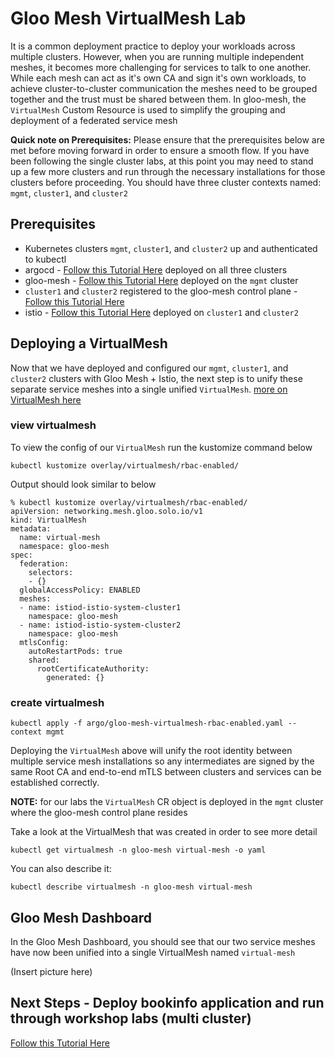 # Gloo Mesh VirtualMesh Lab
It is a common deployment practice to deploy your workloads across multiple clusters. However, when you are running multiple independent meshes, it becomes more challenging for services to talk to one another. While each mesh can act as it's own CA and sign it's own workloads, to achieve cluster-to-cluster communication the meshes need to be grouped together and the trust must be shared between them. In gloo-mesh, the `VirtualMesh` Custom Resource is used to simplify the grouping and deployment of a federated service mesh

**Quick note on Prerequisites:** Please ensure that the prerequisites below are met before moving forward in order to ensure a smooth flow. If you have been following the single cluster labs, at this point you may need to stand up a few more clusters and run through the necessary installations for those clusters before proceeding. You should have three cluster contexts named: `mgmt`, `cluster1`, and `cluster2`

## Prerequisites
- Kubernetes clusters `mgmt`, `cluster1`, and `cluster2` up and authenticated to kubectl
- argocd - [Follow this Tutorial Here](https://github.com/solo-io/gitops-library/tree/main/argocd) deployed on all three clusters
- gloo-mesh - [Follow this Tutorial Here](https://github.com/solo-io/gitops-library/tree/main/gloo-mesh) deployed on the `mgmt` cluster
- `cluster1` and `cluster2` registered to the gloo-mesh control plane - [Follow this Tutorial Here](https://github.com/solo-io/gitops-library/tree/main/gloo-mesh#register-cluster-using-meshctl)
- istio - [Follow this Tutorial Here](https://github.com/solo-io/gitops-library/tree/main/istio) deployed on `cluster1` and `cluster2`

## Deploying a VirtualMesh
Now that we have deployed and configured our `mgmt`, `cluster1`, and `cluster2` clusters with Gloo Mesh + Istio, the next step is to unify these separate service meshes into a single unified `VirtualMesh`. [more on VirtualMesh here](https://docs.solo.io/gloo-mesh-enterprise/latest/concepts/concepts/#virtual-meshes)

### view virtualmesh
To view the config of our `VirtualMesh` run the kustomize command below
```
kubectl kustomize overlay/virtualmesh/rbac-enabled/
```

Output should look similar to below
```
% kubectl kustomize overlay/virtualmesh/rbac-enabled/
apiVersion: networking.mesh.gloo.solo.io/v1
kind: VirtualMesh
metadata:
  name: virtual-mesh
  namespace: gloo-mesh
spec:
  federation:
    selectors:
    - {}
  globalAccessPolicy: ENABLED
  meshes:
  - name: istiod-istio-system-cluster1
    namespace: gloo-mesh
  - name: istiod-istio-system-cluster2
    namespace: gloo-mesh
  mtlsConfig:
    autoRestartPods: true
    shared:
      rootCertificateAuthority:
        generated: {}
```

### create virtualmesh
```
kubectl apply -f argo/gloo-mesh-virtualmesh-rbac-enabled.yaml --context mgmt
```
Deploying the `VirtualMesh` above will unify the root identity between multiple service mesh installations so any intermediates are signed by the same Root CA and end-to-end mTLS between clusters and services can be established correctly.

**NOTE:** for our labs the `VirtualMesh` CR object is deployed in the `mgmt` cluster where the gloo-mesh control plane resides

Take a look at the VirtualMesh that was created in order to see more detail
```
kubectl get virtualmesh -n gloo-mesh virtual-mesh -o yaml
```

You can also describe it:
```
kubectl describe virtualmesh -n gloo-mesh virtual-mesh
```

## Gloo Mesh Dashboard
In the Gloo Mesh Dashboard, you should see that our two service meshes have now been unified into a single VirtualMesh named `virtual-mesh`

(Insert picture here)

## Next Steps - Deploy bookinfo application and run through workshop labs (multi cluster)
[Follow this Tutorial Here](https://github.com/solo-io/gitops-library/tree/main/bookinfo/bookinfo-mesh-multicluster.md)